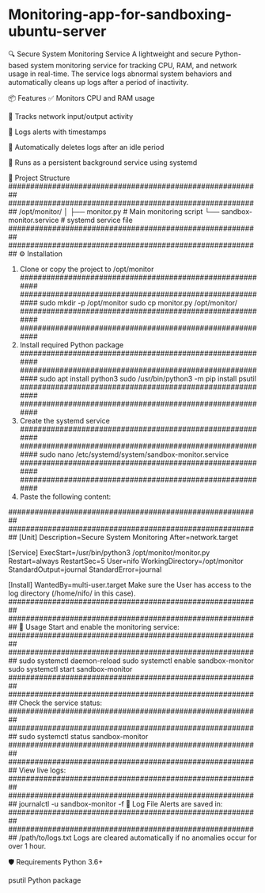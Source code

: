 # Monitoring-app-for-sandboxing-ubuntu-server
🔍 Secure System Monitoring Service
A lightweight and secure Python-based system monitoring service for tracking CPU, RAM, and network usage in real-time. The service logs abnormal system behaviors and automatically cleans up logs after a period of inactivity.

📦 Features
✅ Monitors CPU and RAM usage

📡 Tracks network input/output activity

📝 Logs alerts with timestamps

🧹 Automatically deletes logs after an idle period

🔁 Runs as a persistent background service using systemd

📁 Project Structure
##########################################################
##########################################################
/opt/monitor/
│
├── monitor.py               # Main monitoring script
└── sandbox-monitor.service  # systemd service file
##########################################################
##########################################################
⚙️ Installation
1. Clone or copy the project to /opt/monitor
##########################################################
##########################################################
sudo mkdir -p /opt/monitor
sudo cp monitor.py /opt/monitor/
##########################################################
##########################################################
3. Install required Python package
##########################################################
##########################################################
sudo apt install python3
sudo /usr/bin/python3 -m pip install psutil
##########################################################
##########################################################
5. Create the systemd service
##########################################################
##########################################################
sudo nano /etc/systemd/system/sandbox-monitor.service
##########################################################
##########################################################
6. Paste the following content:

##########################################################
##########################################################
[Unit]
Description=Secure System Monitoring
After=network.target

[Service]
ExecStart=/usr/bin/python3 /opt/monitor/monitor.py
Restart=always
RestartSec=5
User=nifo
WorkingDirectory=/opt/monitor
StandardOutput=journal
StandardError=journal

[Install]
WantedBy=multi-user.target
Make sure the User has access to the log directory (/home/nifo/ in this case).
##########################################################
##########################################################
🚀 Usage
Start and enable the monitoring service:
##########################################################
##########################################################
sudo systemctl daemon-reload
sudo systemctl enable sandbox-monitor
sudo systemctl start sandbox-monitor
##########################################################
##########################################################
Check the service status:
##########################################################
##########################################################
sudo systemctl status sandbox-monitor
##########################################################
##########################################################
View live logs:
##########################################################
##########################################################
journalctl -u sandbox-monitor -f
📂 Log File
Alerts are saved in:
##########################################################
##########################################################
/path/to/logs.txt
Logs are cleared automatically if no anomalies occur for over 1 hour.

🛡️ Requirements
Python 3.6+

psutil Python package

